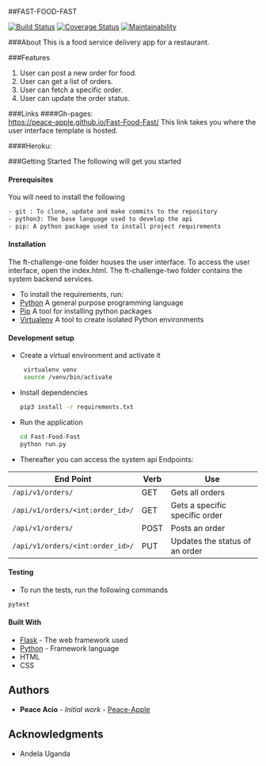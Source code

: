 ##FAST-FOOD-FAST

[![Build Status](https://travis-ci.org/Peace-Apple/Fast-Food-Fast.svg?branch=challenge2)](https://travis-ci.org/Peace-Apple/Fast-Food-Fast)
[![Coverage Status](https://coveralls.io/repos/github/Peace-Apple/Fast-Food-Fast/badge.svg?branch=challenge2)](https://coveralls.io/github/Peace-Apple/Fast-Food-Fast?branch=challenge2)
[![Maintainability](https://api.codeclimate.com/v1/badges/44992971357dd65c83a0/maintainability)](https://codeclimate.com/github/Peace-Apple/Fast-Food-Fast/maintainability)

###About
This is a food service delivery app for a restaurant.

###Features
1. User can post a new order for food.
2. User can get a list of orders.
3. User can fetch a specific order.
4. User can update the order status.

###Links
####Gh-pages:  
https://peace-apple.github.io/Fast-Food-Fast/
This link takes you where the user interface template is hosted.

####Heroku: 

###Getting Started 
The following will get you started
#### Prerequisites
You will need to install the following

```bash
- git : To clone, update and make commits to the repository
- python3: The base language used to develop the api
- pip: A python package used to install project requirements
```
#### Installation
The ft-challenge-one folder houses the user interface. To access the user interface, open the index.html.
The ft-challenge-two folder contains the system backend services.
- To install the requirements, run:
- [Python](https://www.python.org/) A general purpose programming language
- [Pip](https://pypi.org/project/pip/) A tool for installing python packages
- [Virtualenv](https://virtualenv.pypa.io/en/stable/)  A tool to create isolated Python environments

#### Development setup
- Create a virtual environment and activate it
    ```bash
     virtualenv venv
     source /venv/bin/activate
    ```
- Install dependencies 
    ```bash
    pip3 install -r requirements.txt
    ```
- Run the application
    ```bash
    cd Fast-Food-Fast
    python run.py
    ```
- Thereafter you can access the system api Endpoints:

| End Point                                           | Verb |Use                                       |
| ----------------------------------------------------|------|------------------------------------------|
|`/api/v1/orders/`                                    |GET   |Gets all orders              |
|`/api/v1/orders/<int:order_id>/`                     |GET   |Gets a specific specific order  |
|`/api/v1/orders/`                                    |POST  |Posts an order                        |
|`/api/v1/orders/<int:order_id>/`                     |PUT   |Updates the status of an order      |

#### Testing

- To run the tests, run the following commands

```bash
pytest
```

#### Built With

* [Flask](http://flask.pocoo.org/docs/1.0/) - The web framework used
* [Python](https://www.python.org/) - Framework language
* HTML
* CSS

## Authors

* **Peace Acio** - *Initial work* - [Peace-Apple](https://github.com/Peace-Apple)

## Acknowledgments

* Andela Uganda







